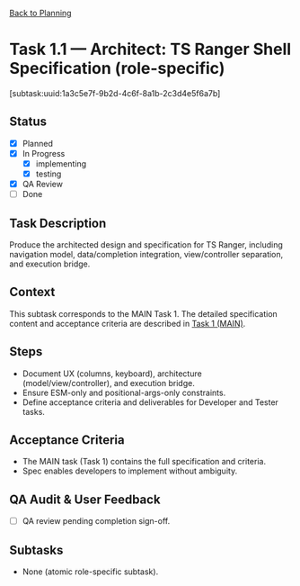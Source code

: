 [Back to Planning](./planning.md)

# Task 1.1 — Architect: TS Ranger Shell Specification (role-specific)

[subtask:uuid:1a3c5e7f-9b2d-4c6f-8a1b-2c3d4e5f6a7b]

## Status
- [x] Planned
- [x] In Progress
  - [x] implementing
  - [x] testing
- [x] QA Review
- [ ] Done

## Task Description
Produce the architected design and specification for TS Ranger, including navigation model, data/completion integration, view/controller separation, and execution bridge.

## Context
This subtask corresponds to the MAIN Task 1. The detailed specification content and acceptance criteria are described in [Task 1 (MAIN)](./task-1.md).

## Steps
- Document UX (columns, keyboard), architecture (model/view/controller), and execution bridge.
- Ensure ESM-only and positional-args-only constraints.
- Define acceptance criteria and deliverables for Developer and Tester tasks.

## Acceptance Criteria
- The MAIN task (Task 1) contains the full specification and criteria.
- Spec enables developers to implement without ambiguity.

## QA Audit & User Feedback
- [ ] QA review pending completion sign-off.

## Subtasks
- None (atomic role-specific subtask).

